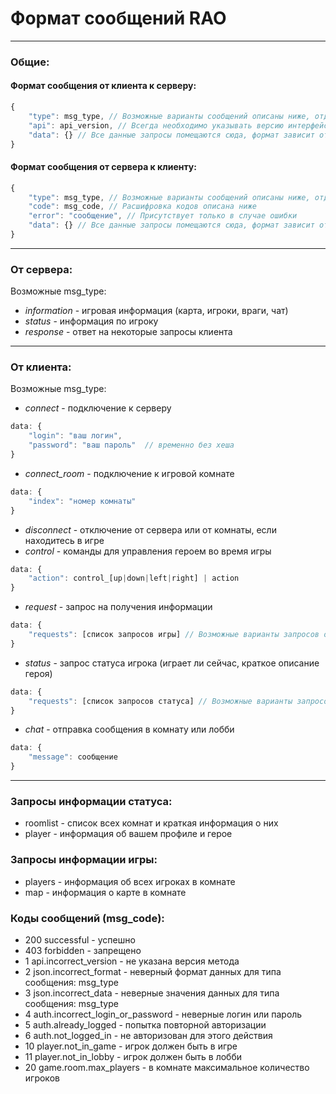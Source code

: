 # Формат сообщений RAO
---
### Общие:
#### Формат сообщения от клиента к серверу:
```javascript
{
    "type": msg_type, // Возможные варианты сообщений описаны ниже, отдельно для клиента и сервера
    "api": api_version, // Всегда необходимо указывать версию интерфейса
    "data": {} // Все данные запросы помещаются сюда, формат зависит от версии api
}
```

#### Формат сообщения от сервера к клиенту:
```javascript
{
    "type": msg_type, // Возможные варианты сообщений описаны ниже, отдельно для клиента и сервера
    "code": msg_code, // Расшифровка кодов описана ниже
    "error": "сообщение", // Присутствует только в случае ошибки
    "data": {} // Все данные запросы помещаются сюда, формат зависит от версии api
}
```
---
### От сервера:
Возможные msg_type:
-  *information* - игровая информация (карта, игроки, враги, чат)
-  *status* - информация по игроку
-  *response* - ответ на некоторые запросы клиента
 
---
### От клиента:
Возможные msg_type:
- *connect* - подключение к серверу
```javascript
data: {
    "login": "ваш логин",
    "password": "ваш пароль"  // временно без хеша
}
```
- *connect_room* - подключение к игровой комнате
```javascript
data: {
    "index": "номер комнаты"
}
```
- *disconnect* - отключение от сервера или от комнаты, если находитесь в игре
- *control* - команды для управления героем во время игры
```javascript
data: {
    "action": control_[up|down|left|right] | action
}
```
- *request* - запрос на получения информации
```javascript
data: {
    "requests": [список запросов игры] // Возможные варианты запросов описаны ниже
}
```
- *status* - запрос статуса игрока (играет ли сейчас, краткое описание героя)
```javascript
data: {
    "requests": [список запросов статуса] // Возможные варианты запросов описаны ниже
}
```
- *chat* - отправка сообщения в комнату или лобби
```javascript
data: {
    "message": сообщение
}
```
---
### Запросы информации статуса:
- roomlist - список всех комнат и краткая информация о них
- player - информация об вашем профиле и герое

### Запросы информации игры:
- players - информация об всех игроках в комнате
- map - информация о карте в комнате

### Коды сообщений (msg_code):
- 200 successful - успешно
- 403 forbidden - запрещено
- 1 api.incorrect_version - не указана версия метода
- 2 json.incorrect_format - неверный формат данных для типа сообщения: msg_type
- 3 json.incorrect_data - неверные значения данных для типа сообщения: msg_type
- 4 auth.incorrect_login_or_password - неверные логин или пароль
- 5 auth.already_logged - попытка повторной авторизации
- 6 auth.not_logged_in - не авторизован для этого действия
- 10 player.not_in_game - игрок должен быть в игре
- 11 player.not_in_lobby - игрок должен быть в лобби
- 20 game.room.max_players - в комнате максимальное количество игроков

